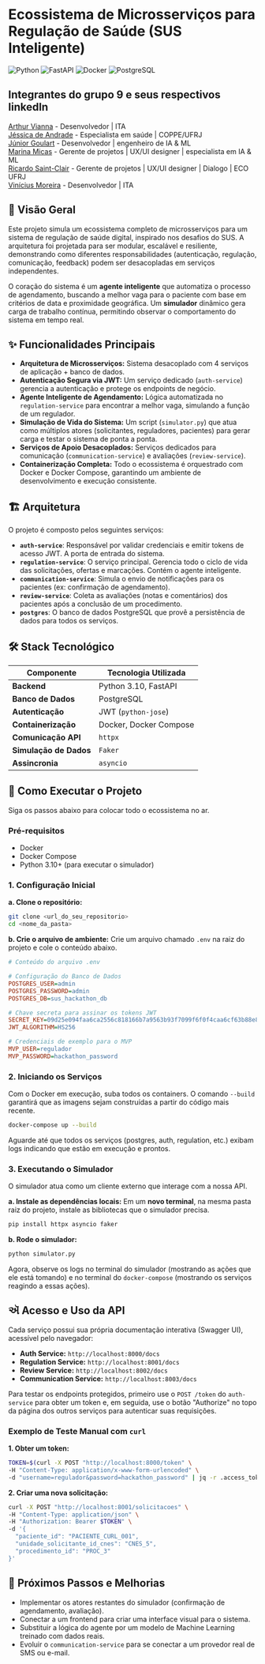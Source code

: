 # Ecossistema de Microsserviços para Regulação de Saúde (SUS Inteligente)

![Python](https://img.shields.io/badge/Python-3.10-blue.svg)
![FastAPI](https://img.shields.io/badge/FastAPI-0.95-green.svg)
![Docker](https://img.shields.io/badge/Docker-20.10-blue.svg)
![PostgreSQL](https://img.shields.io/badge/PostgreSQL-14-blue.svg)

## Integrantes do grupo 9 e seus respectivos linkedIn

[Arthur Vianna](https://www.linkedin.com/in/arthursvianna/) - Desenvolvedor | ITA <br>
[Jéssica de Andrade](http://linkedin.com/in/jessicadeandrade27) - Especialista em saúde | COPPE/UFRJ <br>
[Júnior Goulart](https://www.linkedin.com/in/juniorgoulart/) - Desenvolvedor | engenheiro de IA & ML <br>
[Marina Micas](https://www.linkedin.com/in/marinamicas/) - Gerente de projetos | UX/UI designer | especialista em IA & ML <br>
[Ricardo Saint-Clair](https://www.linkedin.com/in/ricardosaintclair/) - Gerente de projetos | UX/UI designer | Dialogo | ECO UFRJ <br>
[Vinícius Moreira](https://www.linkedin.com/in/viniciusmcampos/) - Desenvolvedor | ITA 



## 📄 Visão Geral

Este projeto simula um ecossistema completo de microsserviços para um sistema de regulação de saúde digital, inspirado nos desafios do SUS. A arquitetura foi projetada para ser modular, escalável e resiliente, demonstrando como diferentes responsabilidades (autenticação, regulação, comunicação, feedback) podem ser desacopladas em serviços independentes.

O coração do sistema é um **agente inteligente** que automatiza o processo de agendamento, buscando a melhor vaga para o paciente com base em critérios de data e proximidade geográfica. Um **simulador** dinâmico gera carga de trabalho contínua, permitindo observar o comportamento do sistema em tempo real.

## ✨ Funcionalidades Principais

* **Arquitetura de Microsserviços:** Sistema desacoplado com 4 serviços de aplicação + banco de dados.
* **Autenticação Segura via JWT:** Um serviço dedicado (`auth-service`) gerencia a autenticação e protege os endpoints de negócio.
* **Agente Inteligente de Agendamento:** Lógica automatizada no `regulation-service` para encontrar a melhor vaga, simulando a função de um regulador.
* **Simulação de Vida do Sistema:** Um script (`simulator.py`) que atua como múltiplos atores (solicitantes, reguladores, pacientes) para gerar carga e testar o sistema de ponta a ponta.
* **Serviços de Apoio Desacoplados:** Serviços dedicados para comunicação (`communication-service`) e avaliações (`review-service`).
* **Containerização Completa:** Todo o ecossistema é orquestrado com Docker e Docker Compose, garantindo um ambiente de desenvolvimento e execução consistente.

## 🏗️ Arquitetura

O projeto é composto pelos seguintes serviços:

* **`auth-service`**: Responsável por validar credenciais e emitir tokens de acesso JWT. A porta de entrada do sistema.
* **`regulation-service`**: O serviço principal. Gerencia todo o ciclo de vida das solicitações, ofertas e marcações. Contém o agente inteligente.
* **`communication-service`**: Simula o envio de notificações para os pacientes (ex: confirmação de agendamento).
* **`review-service`**: Coleta as avaliações (notas e comentários) dos pacientes após a conclusão de um procedimento.
* **`postgres`**: O banco de dados PostgreSQL que provê a persistência de dados para todos os serviços.

## 🛠️ Stack Tecnológico

| Componente            | Tecnologia Utilizada                               |
| --------------------- | -------------------------------------------------- |
| **Backend** | Python 3.10, FastAPI                               |
| **Banco de Dados** | PostgreSQL                                         |
| **Autenticação** | JWT (`python-jose`)                                |
| **Containerização** | Docker, Docker Compose                             |
| **Comunicação API** | `httpx`                                            |
| **Simulação de Dados**| `Faker`                                            |
| **Assincronia** | `asyncio`                                          |

## 🚀 Como Executar o Projeto

Siga os passos abaixo para colocar todo o ecossistema no ar.

### Pré-requisitos

* Docker
* Docker Compose
* Python 3.10+ (para executar o simulador)

### 1. Configuração Inicial

**a. Clone o repositório:**
```bash
git clone <url_do_seu_repositorio>
cd <nome_da_pasta>
```

**b. Crie o arquivo de ambiente:**
Crie um arquivo chamado `.env` na raiz do projeto e cole o conteúdo abaixo.

```ini
# Conteúdo do arquivo .env

# Configuração do Banco de Dados
POSTGRES_USER=admin
POSTGRES_PASSWORD=admin
POSTGRES_DB=sus_hackathon_db

# Chave secreta para assinar os tokens JWT
SECRET_KEY=09d25e094faa6ca2556c818166b7a9563b93f7099f6f0f4caa6cf63b88e8d3e7
JWT_ALGORITHM=HS256

# Credenciais de exemplo para o MVP
MVP_USER=regulador
MVP_PASSWORD=hackathon_password
```

### 2. Iniciando os Serviços

Com o Docker em execução, suba todos os containers. O comando `--build` garantirá que as imagens sejam construídas a partir do código mais recente.

```bash
docker-compose up --build
```
Aguarde até que todos os serviços (postgres, auth, regulation, etc.) exibam logs indicando que estão em execução e prontos.

### 3. Executando o Simulador

O simulador atua como um cliente externo que interage com a nossa API.

**a. Instale as dependências locais:**
Em um **novo terminal**, na mesma pasta raiz do projeto, instale as bibliotecas que o simulador precisa.
```bash
pip install httpx asyncio faker
```

**b. Rode o simulador:**
```bash
python simulator.py
```
Agora, observe os logs no terminal do simulador (mostrando as ações que ele está tomando) e no terminal do `docker-compose` (mostrando os serviços reagindo a essas ações).

## ઍ Acesso e Uso da API

Cada serviço possui sua própria documentação interativa (Swagger UI), acessível pelo navegador:

* **Auth Service:** `http://localhost:8000/docs`
* **Regulation Service:** `http://localhost:8001/docs`
* **Review Service:** `http://localhost:8002/docs`
* **Communication Service:** `http://localhost:8003/docs`

Para testar os endpoints protegidos, primeiro use o `POST /token` do `auth-service` para obter um token e, em seguida, use o botão "Authorize" no topo da página dos outros serviços para autenticar suas requisições.

### Exemplo de Teste Manual com `curl`

**1. Obter um token:**
```bash
TOKEN=$(curl -X POST "http://localhost:8000/token" \
-H "Content-Type: application/x-www-form-urlencoded" \
-d "username=regulador&password=hackathon_password" | jq -r .access_token)
```

**2. Criar uma nova solicitação:**
```bash
curl -X POST "http://localhost:8001/solicitacoes" \
-H "Content-Type: application/json" \
-H "Authorization: Bearer $TOKEN" \
-d '{
  "paciente_id": "PACIENTE_CURL_001",
  "unidade_solicitante_id_cnes": "CNES_5",
  "procedimento_id": "PROC_3"
}'
```

## 🔮 Próximos Passos e Melhorias

* Implementar os atores restantes do simulador (confirmação de agendamento, avaliação).
* Conectar a um frontend para criar uma interface visual para o sistema.
* Substituir a lógica do agente por um modelo de Machine Learning treinado com dados reais.
* Evoluir o `communication-service` para se conectar a um provedor real de SMS ou e-mail.




